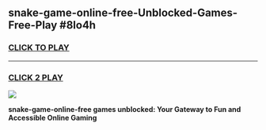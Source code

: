 
## snake-game-online-free-Unblocked-Games-Free-Play #8lo4h
<h3>
<a href="https://us.freeplayer.one?title=snake-game-online-free&ref=9M">CLICK TO PLAY</a></h3>
<hr>

<h3>
<a href="https://us.freeplayer.one?title=snake-game-online-free&ref=9M">CLICK 2 PLAY</a>
  
</h3>

<a href="https://us.freeplayer.one?title=snake-game-online-free&ref=9M"><img src="https://clearcache.store/games.png"></a>


**snake-game-online-free games unblocked: Your Gateway to Fun and Accessible Online Gaming**
